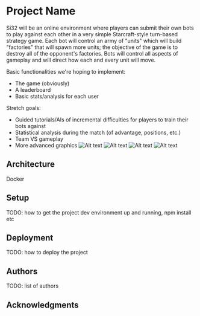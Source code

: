 # Project Name

Si32 will be an online environment where players can submit their own bots to play against each other in a very simple Starcraft-style turn-based strategy game. Each bot will control an army of "units" which will build "factories" that will spawn more units; the objective of the game is to destroy all of the opponent's factories. Bots will control all aspects of gameplay and will direct how each and every unit will move. 

Basic functionalities we're hoping to implement:
- The game (obviously)
- A leaderboard
- Basic stats/analysis for each user

Stretch goals:
- Guided tutorials/AIs of incremental difficulties for players to train their bots against
- Statistical analysis during the match (of advantage, positions, etc.)
- Team VS gameplay
- More advanced graphics
![Alt text](https://i.imgur.com/faV8fWC.png)
![Alt text](https://i.imgur.com/P7w6uWA.png)
![Alt text](https://i.imgur.com/1LnASxh.png)
![Alt text](https://i.imgur.com/fAbwxMw.png)
## Architecture

Docker

## Setup

TODO: how to get the project dev environment up and running, npm install etc

## Deployment

TODO: how to deploy the project

## Authors

TODO: list of authors

## Acknowledgments
